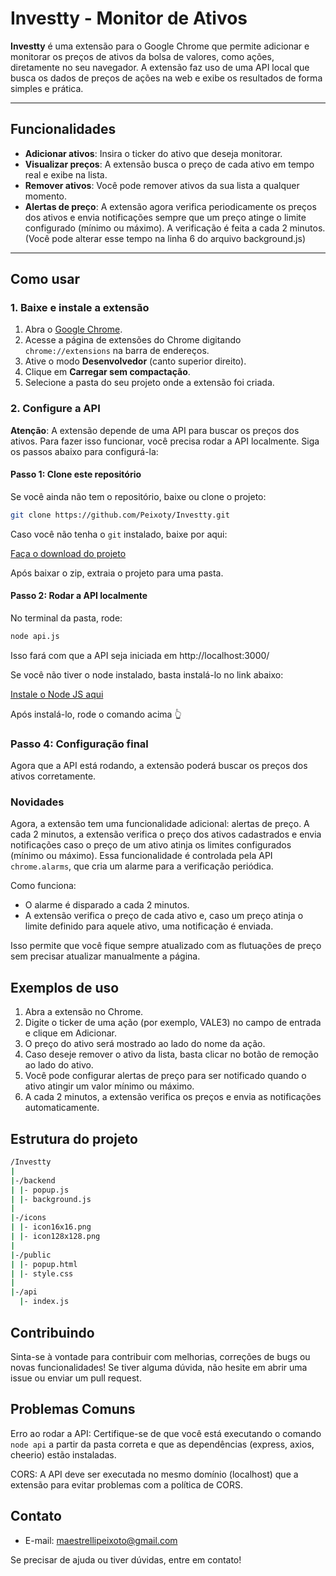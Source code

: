 # Investty - Monitor de Ativos

**Investty** é uma extensão para o Google Chrome que permite adicionar e monitorar os preços de ativos da bolsa de valores, como ações, diretamente no seu navegador. A extensão faz uso de uma API local que busca os dados de preços de ações na web e exibe os resultados de forma simples e prática.

---

## Funcionalidades

- **Adicionar ativos**: Insira o ticker do ativo que deseja monitorar.
- **Visualizar preços**: A extensão busca o preço de cada ativo em tempo real e exibe na lista.
- **Remover ativos**: Você pode remover ativos da sua lista a qualquer momento.
- **Alertas de preço**: A extensão agora verifica periodicamente os preços dos ativos e envia notificações sempre que um preço atinge o limite configurado (mínimo ou máximo). A verificação é feita a cada 2 minutos. (Você pode alterar esse tempo na linha 6 do arquivo background.js)
  
---

## Como usar

### 1. Baixe e instale a extensão

1. Abra o [Google Chrome](https://www.google.com/chrome/).
2. Acesse a página de extensões do Chrome digitando `chrome://extensions` na barra de endereços.
3. Ative o modo **Desenvolvedor** (canto superior direito).
4. Clique em **Carregar sem compactação**.
5. Selecione a pasta do seu projeto onde a extensão foi criada.

### 2. Configure a API

**Atenção**: A extensão depende de uma API para buscar os preços dos ativos. Para fazer isso funcionar, você precisa rodar a API localmente. Siga os passos abaixo para configurá-la:

#### Passo 1: Clone este repositório

Se você ainda não tem o repositório, baixe ou clone o projeto:

```bash
git clone https://github.com/Peixoty/Investty.git
```

Caso você não tenha o `git` instalado, baixe por aqui:

[Faça o download do projeto](https://github.com/Peixoty/Investty/archive/refs/heads/main.zip)

Após baixar o zip, extraia o projeto para uma pasta.

#### Passo 2: Rodar a API localmente
No terminal da pasta, rode:
```bash
node api.js
```
Isso fará com que a API seja iniciada em http://localhost:3000/

Se você não tiver o node instalado, basta instalá-lo no link abaixo:

[Instale o Node JS aqui](https://nodejs.org/pt/download)

Após instalá-lo, rode o comando acima 👆

### Passo 4: Configuração final
Agora que a API está rodando, a extensão poderá buscar os preços dos ativos corretamente.

### Novidades
Agora, a extensão tem uma funcionalidade adicional: alertas de preço. A cada 2 minutos, a extensão verifica o preço dos ativos cadastrados e envia notificações caso o preço de um ativo atinja os limites configurados (mínimo ou máximo). Essa funcionalidade é controlada pela API ```chrome.alarms```, que cria um alarme para a verificação periódica.

Como funciona:

- O alarme é disparado a cada 2 minutos.
- A extensão verifica o preço de cada ativo e, caso um preço atinja o limite definido para aquele ativo, uma notificação é enviada.

Isso permite que você fique sempre atualizado com as flutuações de preço sem precisar atualizar manualmente a página.
## Exemplos de uso
1. Abra a extensão no Chrome.
2. Digite o ticker de uma ação (por exemplo, VALE3) no campo de entrada e clique em Adicionar.
3. O preço do ativo será mostrado ao lado do nome da ação.
4. Caso deseje remover o ativo da lista, basta clicar no botão de remoção ao lado do ativo.
5. Você pode configurar alertas de preço para ser notificado quando o ativo atingir um valor mínimo ou máximo.
6. A cada 2 minutos, a extensão verifica os preços e envia as notificações automaticamente.


## Estrutura do projeto
```bash
/Investty
|
|-/backend
| |- popup.js
| |- background.js
|
|-/icons
| |- icon16x16.png
| |- icon128x128.png
|
|-/public
| |- popup.html
| |- style.css
|
|-/api
  |- index.js
```

## Contribuindo
Sinta-se à vontade para contribuir com melhorias, correções de bugs ou novas funcionalidades! Se tiver alguma dúvida, não hesite em abrir uma issue ou enviar um pull request.

## Problemas Comuns
Erro ao rodar a API: Certifique-se de que você está executando o comando ```node api``` a partir da pasta correta e que as dependências (express, axios, cheerio) estão instaladas.

CORS: A API deve ser executada no mesmo domínio (localhost) que a extensão para evitar problemas com a política de CORS.

## Contato
- E-mail: maestrellipeixoto@gmail.com

Se precisar de ajuda ou tiver dúvidas, entre em contato!


